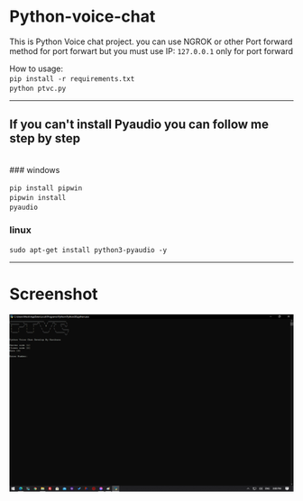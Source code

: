 # Python-voice-chat

This is Python Voice chat project. you can use NGROK or other Port forward method for port forwart but you must use IP: <code>127.0.0.1</code> only for port forward

How to usage:<br>
<code>pip install -r requirements.txt</code><br>
<code>python ptvc.py</code>
<hr>

<h2>If you can't install Pyaudio you can follow me step by step</h2> <br>
### windows 

<code>pip install pipwin</code><br>
<code>pipwin install pyaudio</code>

### linux

<code>sudo apt-get install python3-pyaudio -y</code>
<hr>

# Screenshot
<img src='https://github.com/Karibura-Cyber/Python-voice-chat/raw/main/sda.png'>



